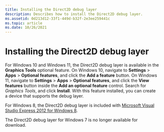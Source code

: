```yaml
---
title: Installing the Direct2D debug layer
description: Describes how to install the Direct2D debug layer.
ms.assetid: 0d213d12-33f1-449d-b32f-2e3ee259441c
ms.topic: article
ms.date: 10/26/2021
---
```


# Installing the Direct2D debug layer

For Windows 10 and Windows 11, the Direct2D debug layer is available in the **Graphics Tools** optional feature. On Windows 10, navigate to **Settings** > **Apps** > **Optional features**, and click the **Add a feature** button. On Windows 11, navigate to **Settings** > **Apps** > **Optional features**, and click the **View features** button inside the **Add an optional feature** control. Search for *Graphics Tools*, and click **Install**. With this feature installed, you can create a device that supports the debug layer.

For Windows 8, the Direct2D debug layer is included with [Microsoft Visual Studio Express 2012 for Windows 8](https://www.microsoft.com/visualstudio/11/downloads).

The Direct2D debug layer for Windows 7 is no longer available for download.
